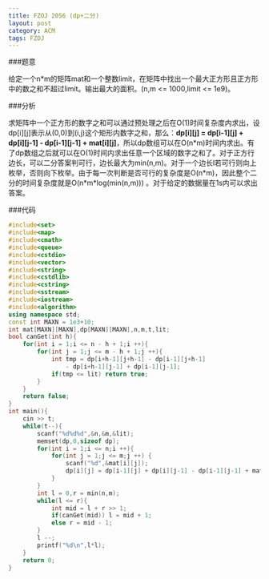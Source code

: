 ```yaml
---
title: FZOJ 2056 (dp+二分)
layout: post
category: ACM
tags: FZOJ
---
```


###题意

给定一个n*m的矩阵mat和一个整数limit，在矩阵中找出一个最大正方形且正方形中的数之和不超过limit。输出最大的面积。(n,m <= 1000,limit <= 1e9)。


###分析

求矩阵中一个正方形的数字之和可以通过预处理之后在O(1)时间复杂度内求出，设dp[i][j]表示从(0,0)到(i,j)这个矩形内数字之和，那么：**dp[i][j] = dp[i-1][j] + dp[i][j-1] - dp[i-1][j-1] + mat[i][j]**，所以dp数组可以在O(n\*m)时间内求出。有了dp数组之后就可以在O(1)时间内求出任意一个区域的数字之和了。对于正方行边长，可以二分答案判可行，边长最大为min(n,m)。对于一个边长l若可行则向上枚举，否则向下枚举。由于每一次判断是否可行的复杂度是O(n\*m)，因此整个二分的时间复杂度就是O(n\*m\*log(min(n,m)))
。对于给定的数据量在1s内可以求出答案。


###代码

```cpp
#include<set>
#include<map>
#include<cmath>
#include<queue>
#include<cstdio>
#include<vector>
#include<string>
#include<cstdlib>
#include<cstring>
#include<sstream>
#include<iostream>
#include<algorithm>
using namespace std;
const int MAXN = 1e3+10;
int mat[MAXN][MAXN],dp[MAXN][MAXN],n,m,t,lit;
bool canGet(int h){
    for(int i = 1;i <= n - h + 1;i ++){
        for(int j = 1;j <= m - h + 1;j ++){
            int tmp = dp[i+h-1][j+h-1] - dp[i-1][j+h-1] 
                - dp[i+h-1][j-1] + dp[i-1][j-1];
            if(tmp <= lit) return true;
        }
    }
    return false;
}
int main(){
    cin >> t;
    while(t--){
        scanf("%d%d%d",&n,&m,&lit);
        memset(dp,0,sizeof dp);
        for(int i = 1;i <= n;i ++){
            for(int j = 1;j <= m;j ++) {
                scanf("%d",&mat[i][j]);
                dp[i][j] = dp[i-1][j] + dp[i][j-1] - dp[i-1][j-1] + mat[i][j];
            }
        }
        int l = 0,r = min(n,m);
        while(l <= r){
            int mid = l + r >> 1;
            if(canGet(mid)) l = mid + 1;
            else r = mid - 1;
        }
        l --;
        printf("%d\n",l*l);
    }
    return 0;
}

```
